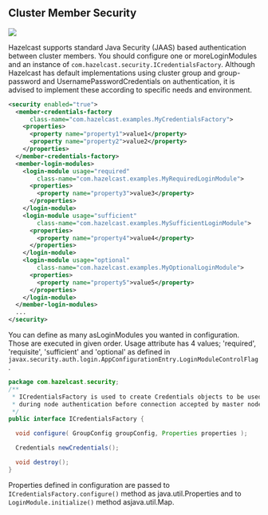 

## Cluster Member Security

![](images/enterprise-onlycopy.jpg)


Hazelcast supports standard Java Security (JAAS) based authentication between cluster members. You should configure one or moreLoginModules and an instance of `com.hazelcast.security.ICredentialsFactory`. Although Hazelcast has default implementations using cluster group and group-password and UsernamePasswordCredentials on authentication, it is advised to implement these according to specific needs and environment.

```xml
<security enabled="true">
  <member-credentials-factory 
      class-name="com.hazelcast.examples.MyCredentialsFactory">
    <properties>
      <property name="property1">value1</property>
      <property name="property2">value2</property>
    </properties>
  </member-credentials-factory>
  <member-login-modules>
    <login-module usage="required"
        class-name="com.hazelcast.examples.MyRequiredLoginModule">
      <properties>
        <property name="property3">value3</property>
      </properties>
    </login-module>
    <login-module usage="sufficient"
        class-name="com.hazelcast.examples.MySufficientLoginModule">
      <properties>
        <property name="property4">value4</property>
      </properties>
    </login-module>
    <login-module usage="optional"
        class-name="com.hazelcast.examples.MyOptionalLoginModule">
      <properties>
        <property name="property5">value5</property>
      </properties>
    </login-module>
  </member-login-modules>
  ...
</security>
```

You can define as many asLoginModules you wanted in configuration. Those are executed in given order. Usage attribute has 4 values; 'required', 'requisite', 'sufficient' and 'optional' as defined in `javax.security.auth.login.AppConfigurationEntry.LoginModuleControlFlag`.

```java
package com.hazelcast.security;
/**
 * ICredentialsFactory is used to create Credentials objects to be used
 * during node authentication before connection accepted by master node.
 */
public interface ICredentialsFactory {

  void configure( GroupConfig groupConfig, Properties properties );

  Credentials newCredentials();

  void destroy();
}
```

Properties defined in configuration are passed to `ICredentialsFactory.configure()` method as java.util.Properties and to `LoginModule.initialize()` method asjava.util.Map.
